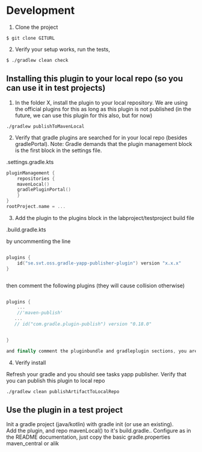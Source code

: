 # Development

1. Clone the project

```
$ git clone GITURL 
```

2. Verify your setup works, run the tests, 

```
$ ./gradlew clean check
```

## Installing this plugin to your local repo (so you can use it in test projects)


1. In the folder X, install the plugin to your local repository. We are using the official plugins for this
as long as this plugin is not published (in the future, we can use this plugin for this also, but for now)

```
./gradlew publishToMavenLocal
```

2. Verify that gradle plugins are searched for in your local repo (besides gradlePortal). Note: Gradle
   demands that the plugin management block is the first block in the settings file.

.settings.gradle.kts

```kotlin
pluginManagement {
    repositories {
    mavenLocal()
    gradlePluginPortal()
    }
}
rootProject.name = ...
```

3. Add the plugin to the plugins block in the labproject/testproject build file

.build.gradle.kts

by uncommenting the line
```kotlin

plugins {
    id("se.svt.oss.gradle-yapp-publisher-plugin") version "x.x.x"
}



```

then comment the following plugins (they will cause collision otherwise) 

```kotlin

plugins {
    ...
    //'maven-publish'
   ...
   // id("com.gradle.plugin-publish") version "0.18.0"


}

and finally comment the pluginbundle and gradleplugin sections, you are now using yaop instead.

```

4. Verify install

Refresh your gradle and you should see tasks yapp publisher. Verify that you can publish this plugin to local repo

```
./gradlew clean publishArtifactToLocalRepo
```



## Use the plugin in a test project

Init a gradle project (java/kotlin) with gradle init (or use an existing).  
Add the plugin, and repo mavenLocal() to it's build.gradle..
Configure as in the README documentation, just copy the basic gradle.properties maven_central or alik




